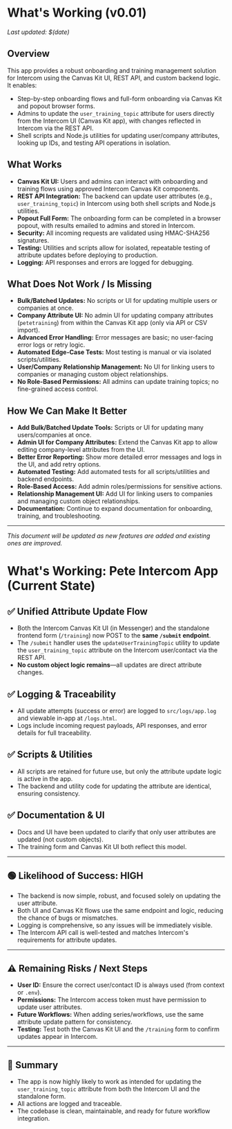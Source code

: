 # What's Working (v0.01)

_Last updated: $(date)_

## Overview

This app provides a robust onboarding and training management solution for Intercom using the Canvas Kit UI, REST API, and custom backend logic. It enables:

- Step-by-step onboarding flows and full-form onboarding via Canvas Kit and popout browser forms.
- Admins to update the `user_training_topic` attribute for users directly from the Intercom UI (Canvas Kit app), with changes reflected in Intercom via the REST API.
- Shell scripts and Node.js utilities for updating user/company attributes, looking up IDs, and testing API operations in isolation.

## What Works

- **Canvas Kit UI:** Users and admins can interact with onboarding and training flows using approved Intercom Canvas Kit components.
- **REST API Integration:** The backend can update user attributes (e.g., `user_training_topic`) in Intercom using both shell scripts and Node.js utilities.
- **Popout Full Form:** The onboarding form can be completed in a browser popout, with results emailed to admins and stored in Intercom.
- **Security:** All incoming requests are validated using HMAC-SHA256 signatures.
- **Testing:** Utilities and scripts allow for isolated, repeatable testing of attribute updates before deploying to production.
- **Logging:** API responses and errors are logged for debugging.

## What Does Not Work / Is Missing

- **Bulk/Batched Updates:** No scripts or UI for updating multiple users or companies at once.
- **Company Attribute UI:** No admin UI for updating company attributes (`petetraining`) from within the Canvas Kit app (only via API or CSV import).
- **Advanced Error Handling:** Error messages are basic; no user-facing error logs or retry logic.
- **Automated Edge-Case Tests:** Most testing is manual or via isolated scripts/utilities.
- **User/Company Relationship Management:** No UI for linking users to companies or managing custom object relationships.
- **No Role-Based Permissions:** All admins can update training topics; no fine-grained access control.

## How We Can Make It Better

- **Add Bulk/Batched Update Tools:** Scripts or UI for updating many users/companies at once.
- **Admin UI for Company Attributes:** Extend the Canvas Kit app to allow editing company-level attributes from the UI.
- **Better Error Reporting:** Show more detailed error messages and logs in the UI, and add retry options.
- **Automated Testing:** Add automated tests for all scripts/utilities and backend endpoints.
- **Role-Based Access:** Add admin roles/permissions for sensitive actions.
- **Relationship Management UI:** Add UI for linking users to companies and managing custom object relationships.
- **Documentation:** Continue to expand documentation for onboarding, training, and troubleshooting.

---

_This document will be updated as new features are added and existing ones are improved._

# What's Working: Pete Intercom App (Current State)

## ✅ Unified Attribute Update Flow

- Both the Intercom Canvas Kit UI (in Messenger) and the standalone frontend form (`/training`) now POST to the **same `/submit` endpoint**.
- The `/submit` handler uses the `updateUserTrainingTopic` utility to update the `user_training_topic` attribute on the Intercom user/contact via the REST API.
- **No custom object logic remains**—all updates are direct attribute changes.

## ✅ Logging & Traceability

- All update attempts (success or error) are logged to `src/logs/app.log` and viewable in-app at `/logs.html`.
- Logs include incoming request payloads, API responses, and error details for full traceability.

## ✅ Scripts & Utilities

- All scripts are retained for future use, but only the attribute update logic is active in the app.
- The backend and utility code for updating the attribute are identical, ensuring consistency.

## ✅ Documentation & UI

- Docs and UI have been updated to clarify that only user attributes are updated (not custom objects).
- The training form and Canvas Kit UI both reflect this model.

---

## 🟢 **Likelihood of Success: HIGH**

- The backend is now simple, robust, and focused solely on updating the user attribute.
- Both UI and Canvas Kit flows use the same endpoint and logic, reducing the chance of bugs or mismatches.
- Logging is comprehensive, so any issues will be immediately visible.
- The Intercom API call is well-tested and matches Intercom's requirements for attribute updates.

---

## ⚠️ Remaining Risks / Next Steps

- **User ID:** Ensure the correct user/contact ID is always used (from context or `.env`).
- **Permissions:** The Intercom access token must have permission to update user attributes.
- **Future Workflows:** When adding series/workflows, use the same attribute update pattern for consistency.
- **Testing:** Test both the Canvas Kit UI and the `/training` form to confirm updates appear in Intercom.

---

## 🚀 **Summary**

- The app is now highly likely to work as intended for updating the `user_training_topic` attribute from both the Intercom UI and the standalone form.
- All actions are logged and traceable.
- The codebase is clean, maintainable, and ready for future workflow integration.
